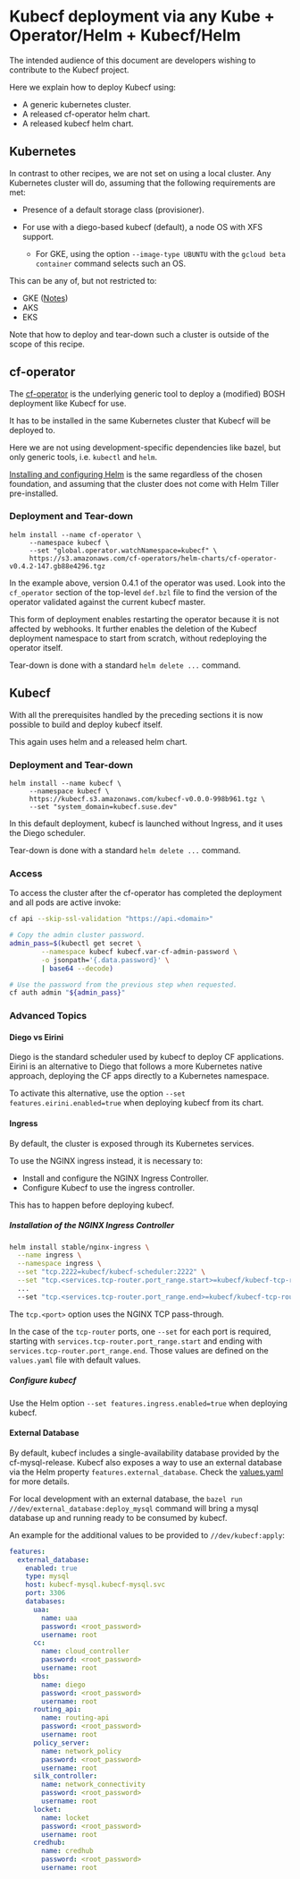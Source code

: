 # Kubecf deployment via any Kube + Operator/Helm + Kubecf/Helm

The intended audience of this document are developers wishing to
contribute to the Kubecf project.

Here we explain how to deploy Kubecf using:

  - A generic kubernetes cluster.
  - A released cf-operator helm chart.
  - A released kubecf helm chart.

## Kubernetes

In contrast to other recipes, we are not set on using a local
cluster. Any Kubernetes cluster will do, assuming that the following
requirements are met:

  - Presence of a default storage class (provisioner).

  - For use with a diego-based kubecf (default), a node OS with XFS
    support.

      - For GKE, using the option `--image-type UBUNTU` with the
        `gcloud beta container` command selects such an OS.

This can be any of, but not restricted to:

  - GKE ([Notes](../provider/gke.md))
  - AKS
  - EKS

Note that how to deploy and tear-down such a cluster is outside of the
scope of this recipe.

## cf-operator

The [cf-operator] is the underlying generic tool to deploy a (modified)
BOSH deployment like Kubecf for use.

[cf-operator]: https://github.com/cloudfoundry-incubator/cf-operator

It has to be installed in the same Kubernetes cluster that Kubecf will
be deployed to.

Here we are not using development-specific dependencies like bazel,
but only generic tools, i.e. `kubectl` and `helm`.

[Installing and configuring Helm](helm.md) is the same regardless of
the chosen foundation, and assuming that the cluster does not come
with Helm Tiller pre-installed.

### Deployment and Tear-down

```shell
helm install --name cf-operator \
     --namespace kubecf \
     --set "global.operator.watchNamespace=kubecf" \
     https://s3.amazonaws.com/cf-operators/helm-charts/cf-operator-v0.4.2-147.gb88e4296.tgz
```

In the example above, version 0.4.1 of the operator was used. Look
into the `cf_operator` section of the top-level `def.bzl` file to find
the version of the operator validated against the current kubecf
master.

This form of deployment enables restarting the operator because it is
not affected by webhooks. It further enables the deletion of the
Kubecf deployment namespace to start from scratch, without redeploying
the operator itself.

Tear-down is done with a standard `helm delete ...` command.

## Kubecf

With all the prerequisites handled by the preceding sections it is now
possible to build and deploy kubecf itself.

This again uses helm and a released helm chart.

### Deployment and Tear-down

```shell
helm install --name kubecf \
     --namespace kubecf \
     https://kubecf.s3.amazonaws.com/kubecf-v0.0.0-998b961.tgz \
     --set "system_domain=kubecf.suse.dev"
```

In this default deployment, kubecf is launched without Ingress, and it
uses the Diego scheduler.

Tear-down is done with a standard `helm delete ...` command.

### Access

To access the cluster after the cf-operator has completed the
deployment and all pods are active invoke:

```sh
cf api --skip-ssl-validation "https://api.<domain>"

# Copy the admin cluster password.
admin_pass=$(kubectl get secret \
        --namespace kubecf kubecf.var-cf-admin-password \
        -o jsonpath='{.data.password}' \
        | base64 --decode)

# Use the password from the previous step when requested.
cf auth admin "${admin_pass}"
```

### Advanced Topics

#### Diego vs Eirini

Diego is the standard scheduler used by kubecf to deploy CF
applications. Eirini is an alternative to Diego that follows a more
Kubernetes native approach, deploying the CF apps directly to a
Kubernetes namespace.

To activate this alternative, use the option
`--set features.eirini.enabled=true` when deploying kubecf from its chart.

#### Ingress

By default, the cluster is exposed through its Kubernetes services.

To use the NGINX ingress instead, it is necessary to:

- Install and configure the NGINX Ingress Controller.
- Configure Kubecf to use the ingress controller.

This has to happen before deploying kubecf.

##### Installation of the NGINX Ingress Controller

```sh
helm install stable/nginx-ingress \
  --name ingress \
  --namespace ingress \
  --set "tcp.2222=kubecf/kubecf-scheduler:2222" \
  --set "tcp.<services.tcp-router.port_range.start>=kubecf/kubecf-tcp-router:<services.tcp-router.port_range.start>" \
  ...
  --set "tcp.<services.tcp-router.port_range.end>=kubecf/kubecf-tcp-router:<services.tcp-router.port_range.end>"
```

The `tcp.<port>` option uses the NGINX TCP pass-through.

In the case of the `tcp-router` ports, one `--set` for each port is required, starting with
`services.tcp-router.port_range.start` and ending with `services.tcp-router.port_range.end`. Those
values are defined on the `values.yaml` file with default values.

##### Configure kubecf

Use the Helm option `--set features.ingress.enabled=true` when
deploying kubecf.

#### External Database

By default, kubecf includes a single-availability database provided by the
cf-mysql-release. Kubecf also exposes a way to use an external database via the
Helm property `features.external_database`. Check the [values.yaml] for more
details.

[values.yaml]: ../../deploy/helm/kubecf/values.yaml

For local development with an external database, the
`bazel run //dev/external_database:deploy_mysql` command will bring a mysql database up and running
ready to be consumed by kubecf.

An example for the additional values to be provided to `//dev/kubecf:apply`:

```yaml
features:
  external_database:
    enabled: true
    type: mysql
    host: kubecf-mysql.kubecf-mysql.svc
    port: 3306
    databases:
      uaa:
        name: uaa
        password: <root_password>
        username: root
      cc:
        name: cloud_controller
        password: <root_password>
        username: root
      bbs:
        name: diego
        password: <root_password>
        username: root
      routing_api:
        name: routing-api
        password: <root_password>
        username: root
      policy_server:
        name: network_policy
        password: <root_password>
        username: root
      silk_controller:
        name: network_connectivity
        password: <root_password>
        username: root
      locket:
        name: locket
        password: <root_password>
        username: root
      credhub:
        name: credhub
        password: <root_password>
        username: root
```
